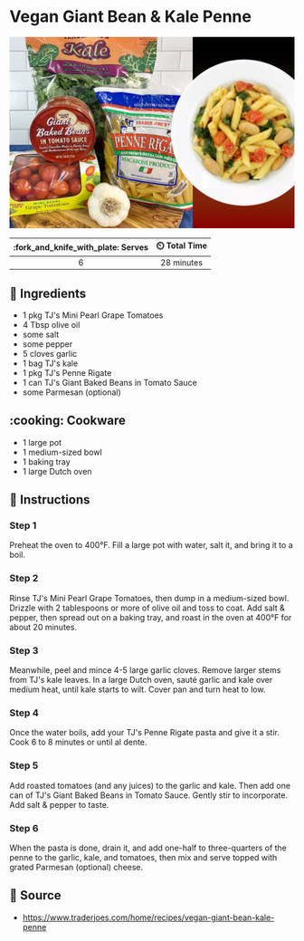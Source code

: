 # Vegan Giant Bean & Kale Penne

![Vegan Giant Bean & Kale Penne](../assets/images/vegan-giant-bean-&-kale-penne.png)

| :fork_and_knife_with_plate: Serves | :timer_clock: Total Time |
|:----------------------------------:|:-----------------------: |
| 6 | 28 minutes |

## :salt: Ingredients

- 1 pkg TJ's Mini Pearl Grape Tomatoes
- 4 Tbsp olive oil
- some salt
- some pepper
- 5 cloves garlic
- 1 bag TJ's kale
- 1 pkg TJ's Penne Rigate
- 1 can TJ's Giant Baked Beans in Tomato Sauce
- some Parmesan (optional)

## :cooking: Cookware

- 1 large pot
- 1 medium-sized bowl
- 1 baking tray
- 1 large Dutch oven

## :pencil: Instructions

### Step 1

Preheat the oven to 400°F. Fill a large pot with water, salt it, and bring it to a boil.

### Step 2

Rinse TJ's Mini Pearl Grape Tomatoes, then dump in a medium-sized bowl. Drizzle with 2 tablespoons or more of olive oil
and toss to coat. Add salt & pepper, then spread out on a baking tray, and roast in the oven at 400°F for about 20
minutes.

### Step 3

Meanwhile, peel and mince 4-5 large garlic cloves. Remove larger stems from TJ's kale leaves. In a large Dutch oven,
sauté garlic and kale over medium heat, until kale starts to wilt. Cover pan and turn heat to low.

### Step 4

Once the water boils, add your TJ's Penne Rigate pasta and give it a stir. Cook 6 to 8 minutes or until al dente.

### Step 5

Add roasted tomatoes (and any juices) to the garlic and kale. Then add one can of TJ's Giant Baked Beans in Tomato
Sauce. Gently stir to incorporate. Add salt & pepper to taste.

### Step 6

When the pasta is done, drain it, and add one-half to three-quarters of the penne to the garlic, kale, and tomatoes,
then mix and serve topped with grated Parmesan (optional) cheese.

## :link: Source

- <https://www.traderjoes.com/home/recipes/vegan-giant-bean-kale-penne>
